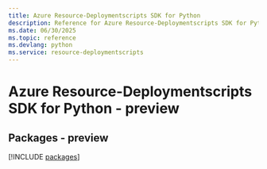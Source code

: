 ```yaml
---
title: Azure Resource-Deploymentscripts SDK for Python
description: Reference for Azure Resource-Deploymentscripts SDK for Python
ms.date: 06/30/2025
ms.topic: reference
ms.devlang: python
ms.service: resource-deploymentscripts
---
```

# Azure Resource-Deploymentscripts SDK for Python - preview
## Packages - preview
[!INCLUDE [packages](resource-deploymentscripts-index.md)]